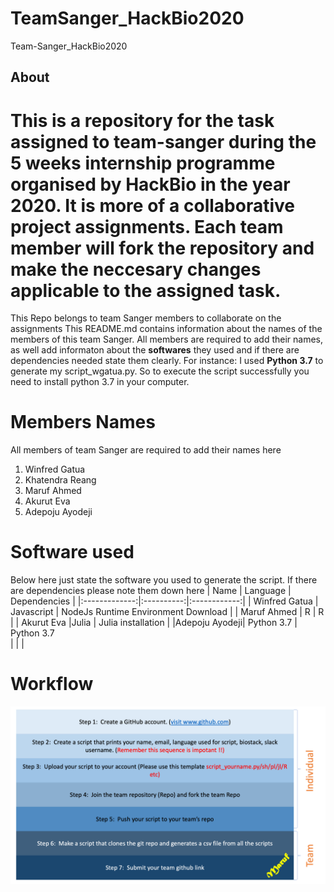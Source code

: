 # TeamSanger_HackBio2020
 Team-Sanger_HackBio2020

## About
This is a repository for the task assigned to team-sanger during the 5 weeks internship programme organised by HackBio in the year 2020. It is more of a collaborative project assignments. Each team member will fork the repository and make the neccesary changes applicable to the assigned task. 
=======
This Repo belongs to team Sanger members to collaborate on the assignments
This README.md contains information about the names of the members of this team Sanger. All members are required to add their names, as well add informaton about the **softwares** they used and if there are dependencies needed state them clearly.
For instance: I used **Python 3.7** to generate my script_wgatua.py. So to execute the script successfully you need to install python 3.7 in your computer.

# Members Names
All members of team Sanger are required to add their names here
1. Winfred Gatua
2. Khatendra Reang
3. Maruf Ahmed
4. Akurut Eva
5. Adepoju Ayodeji


# Software used

Below here just state the software you used to generate the script. If there are dependencies please note them down here
|      Name     |  Language  | Dependencies |
|:-------------:|:----------:|:------------:|
| Winfred Gatua | Javascript |  NodeJs Runtime Environment Download |
|  Maruf Ahmed  |      R     |       R      |
| Akurut Eva    |Julia       |  Julia installation  |
|Adepoju Ayodeji| Python 3.7 | Python 3.7  
         |            |               | 
# Workflow
![Workflow](https://github.com/maruf-ahmed-bhuiyan/TeamSanger_HackBio2020/blob/master/Flowchart.png)

